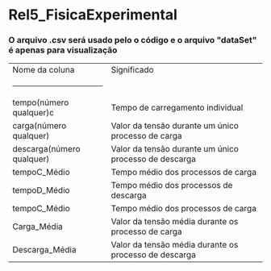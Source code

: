 # Rel5_FisicaExperimental

<h3>O arquivo .csv será usado pelo o código e o arquivo "dataSet" é apenas para visualização</h3>
<table>

<tr>
  <td>Nome da coluna</td>
  <td>Significado</td>
</tr>
<tr>
  <td><hr></td>
</tr>
  <tr>
  <td>tempo(número qualquer)c</td>
  <td>Tempo de carregamento individual</td>
</tr>
  <tr>
  <td>carga(número qualquer)</td>
  <td>Valor da tensão durante um único processo de carga</td>
</tr>
  <tr>
  <td>descarga(número qualquer)</td>
  <td>Valor da tensão durante um único processo de descarga</td>
</tr>
  <tr>
  <td>tempoC_Médio</td>
  <td>Tempo médio dos processos de carga</td>
</tr>
   <tr>
  <td>tempoD_Médio</td>
  <td>Tempo médio dos processos de descarga</td>
</tr>
   <tr>
  <td>tempoC_Médio</td>
  <td>Tempo médio dos processos de carga</td>
</tr>
  <tr>
  <td>Carga_Média</td>
  <td>Valor da tensão média durante os processo de carga</td>
</tr>
  <tr>
  <td>Descarga_Média</td>
  <td>Valor da tensão média durante os processo de descarga</td>
</tr>
</table>
